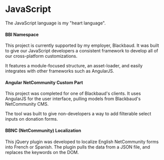 <h1>JavaScript</h1>
<p>The JavaScript language is my "heart language".</p>
<h4>BBI Namespace</h4>
<p>This project is currently supported by my employer, Blackbaud. It was built to give our JavaScript developers a consistent framework to develop all of our cross-platform customizations.</p>
<p>It features a module-focused structure, an asset-loader, and easily integrates with other frameworks such as AngularJS.</p>
<h4>Angular NetCommunity Custom Part</h4>
<p>This project was completed for one of Blackbaud's clients. It uses AngularJS for the user interface, pulling models from Blackbaud's NetCommunity CMS.</p>
<p>The tool was built to give non-developers a way to add filterable select inputs on donation forms.</p>
<h4>BBNC (NetCommunity) Localization</h4>
<p>This jQuery plugin was developed to localize English NetCommunity forms into French or Spanish. The plugin pulls the data from a JSON file, and replaces the keywords on the DOM.</p>
